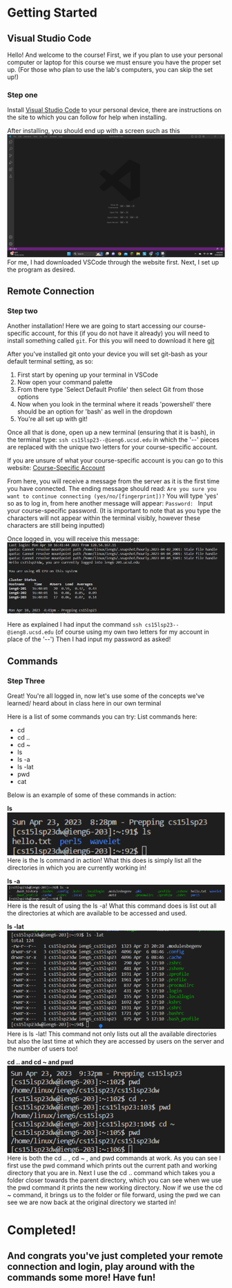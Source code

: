 # Getting Started
## Visual Studio Code
Hello! And welcome to the course! First, we if you plan to use your personal computer or laptop for this course we must ensure you have the proper set up. (For those who plan to use the lab's computers, you can skip the set up!)

### Step one
Install [Visual Studio Code](https://code.visualstudio.com/) to your personal device, there are instructions on the site to which you can follow for help when installing.

After installing, you should end up with a screen such as this
![Image](one.png)
For me, I had downloaded VSCode through the website first.
Next, I set up the program as desired.

## Remote Connection
### Step two
Another installation! Here we are going to start accessing our course-specific account, for this (if you do not have it already) you will need to install something called `git`. For this you will need to download it here [git](https://gitforwindows.org/)

After you've installed git onto your device you will set git-bash as your default terminal setting, as so:

1. First start by opening up your terminal in VSCode
2. Now open your command palette
3. From there type 'Select Default Profile' then select Git from those options
4. Now when you look in the terminal where it reads 'powershell' there should be an option for 'bash' as well in the dropdown
5. You're all set up with git!

Once all that is done, open up a new terminal (ensuring that it is bash), in the terminal type:
`ssh cs15lsp23--@ieng6.ucsd.edu`
in which the '--' pieces are replaced with the unique two letters for your course-specific account.

If you are unsure of what your course-specific account is you can go to this website:
[Course-Specific Account](https://sdacs.ucsd.edu/~icc/index.php)

From here, you will receive a message from the server as it is the first time you have connected. The ending message should read:
`Are you sure you want to continue connecting (yes/no/[fingerprint])?`
You will type 'yes' so as to log in, from here another message will appear:
`Password: `
Input your course-specific password. (It is important to note that as you type the characters will not appear within the terminal visibly, however these characters are still being inputted)

Once logged in, you will receive this message:
![Image](two.png)

Here as explained I had input the command `ssh cs15lsp23--@ieng8.ucsd.edu` (of course using my own two letters for my account in place of the '--')
Then I had input my password as asked!

## Commands
### Step Three
Great! You're all logged in, now let's use some of the concepts we've learned/ heard about in class here in our own terminal

Here is a list of some commands you can try:
List commands here:
* cd
* cd ..
* cd ~
* ls
* ls -a
* ls -lat
* pwd
* cat

Below is an example of some of these commands in action:

**ls**
![Image](four.png)
Here is the ls command in action! What this does is simply list all the directories in which you are currently working in!

**ls -a**
![Image](five.png)
Here is the result of using the ls -a! What this command does is list out all the directories at which are available to be accessed and used.

**ls -lat**
![Image](six.png)
Here is ls -lat! This command not only lists out all the available directories but also the last time at which they are accessed by users on the server and the number of users too!

**cd ..  and cd ~ and pwd**
![Image](seven.png)
Here is both the cd .. , cd ~ , and pwd commands at work. As you can see I first use the pwd command which prints out the current path and working directory that you are in. Next I use the cd .. command which takes you a folder closer towards the parent directory, which you can see when we use the pwd command it prints the new working directory. Now if we use the cd ~ command, it brings us to the folder or file forward, using the pwd we can see we are now back at the original directory we started in!

# Completed!
## And congrats you've just completed your remote connection and login, play around with the commands some more! Have fun!
